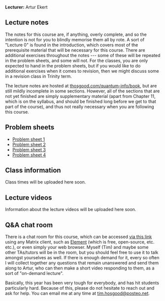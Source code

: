 **Lecturer:** Artur Ekert


## Lecture notes

The notes for this course are, if anything, overly complete, and so the intention is not for you to blindly memorise them all by rote.
A sort of "Lecture 0" is found in the introduction, which covers most of the prerequisite material that will be necessary for this course.
There are additional exercises throughout the notes --- some of these will be repeated in the problem sheets, and some will not.
For the classes, you are only expected to hand in the problem sheets, but if you would like to do additional exercises when it comes to revision, then we might discuss some in a revision class in Trinity term.

The lecture notes are hosted at [thosgood.com/quantum-info/book](https://thosgood.com/quantum-info/book/), but are still mildly incomplete in some sections.
However, all of the sections that are not yet finished are simply supplementary material (apart from Chapter 11, which is on the syllabus, and should be finished long before we get to that part of the course), and thus not really necessary when you are following this course.


## Problem sheets

- [Problem sheet 1](/Exercises1.pdf)
- [Problem sheet 2](/Exercises2.pdf)
- [Problem sheet 3](/Exercises3.pdf)
- [Problem sheet 4](/Exercises4.pdf)


## Class information

Class times will be uploaded here soon.


## Lecture videos

Information about the lecture videos will be uploaded here soon.


## Q&A chat room

There is a chat room for this course, which can be accessed [via this link](https://matrix.to/#/!BfkFjlYcdNLkPKHmrm:matrix.org?via=matrix.org) using any Matrix client, such as [Element](https://element.io/get-started) (which is free, open-source, etc. etc.), or even simply your web browser.
Myself (Tim) and maybe some other TAs/tutors will be in the room, but you should feel free to use it to talk amongst yourselves as well.
If there is enough demand for it, every so often I will collect together any questions that remain unanswered and send them along to Artur, who can then make a short video responding to them, as a sort of "on-demand lecture".

Basically, this year has been very tough for everybody, and has hit students particularly hard.
Because of this, please do not hesitate to reach out and ask for help.
You can email me at any time at [tim.hosgood@posteo.net](mailto:tim.hosgood@posteo.net).
